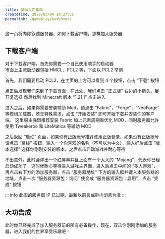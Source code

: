 ```yaml
---
title: 基础入门指南
createTime: 2025/03/04 14:27:56
permalink: /gameplay/kuxbbxoz/
---
```


这一页将向你叙述服务器，如何下载客户端，怎样加入服务器

## 下载客户端

对于下载客户端，首先你需要一个自己使用顺手的启动器<br/>
市面上主流启动器包括 HMCL、PCL2 等，下面以 PCL2 举例

首先，我们需要启动 PCL2，在主页的上方可以看到 4 个按钮，点击 “下载” 按钮

<ImageCard
image="/step1.png"
title="至少你得先下载客户端"
/>

点击后发现我们来到了下载页面，在此处，我们点击 “正式版” 右边的小箭头，展开复选框
然后找到 Minecraft 版本 “1.21.1” 点击进入

<ImageCard
image="/step2.png"
title="图片已过期，这里请选择1.21.1"
/>

进入之后，如果你需要安装辅助 Mod，请点击 “Fabric”，“Forge”，“NeoForge” 等模组加载器，若无特殊需求，点击 “开始安装” 即可开始下载并安装你的客户端。
这里服主强烈推荐安装 Fabric 加上元素周期表优化 MOD，同时服务器允许使用 Tweakeroo 和 LiteMatica 等辅助 MOD

<ImageCard
image="/step3.png"
title="开始安装"
/>

之后返回 “启动” 页面，如果你有正版账号推荐使用正版登录，如果没有正版账号请点击 “离线” 按钮，输入一个你喜欢的名称（不可以为中文），输入好后点击 “版本选择” 选择你刚刚安装的版本，之后点击启动游戏并耐心等待

<ImageCard
image="/step4.png"
title="选择你的账号"
/>

不出意外，此时会弹出一个红屏幕并且上面有一个大大的 “Mojang”，代表你已经启动成功了，这时候耐心等待进入游戏主界面，进入后点击中间的 “多人游戏”，再点击右下方的添加服务器，点击 “服务器地址” 下方的输入框并键入本服务器的地址，点击一次 “服务器资源包：询问” 使变成 “服务器资源包：启用”，点击 “完成” 按钮

<ImageCard
image="/step5.png"
title="游戏主界面"
/>
<ImageCard
image="/step6.png"
title="添加服务器"
/>
<ImageCard
image="/step7.png"
title="将材质包选项更改为应用"
/>

::: info
此图的服务器 IP 已过期，最新以前言或群内消息为准
:::

<LinkCard icon="twemoji:astonished-face" title="查看最新 IP 和服务器版本" href="/zmx2k7v2/" />

## 大功告成

此时你已经完成了加入服务器前的所有必备操作，现在，双击你刚刚添加的服务器，进入我们的世界享受乐趣吧！

